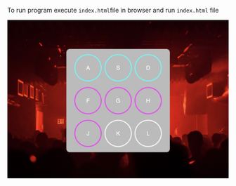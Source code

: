 To run program execute `index.html`file in browser and run `index.html` file 
<div>
  <img src="https://github.com/DiegoG08/BeatBoxJS/blob/master/BeatBoxJSScreenshot.png">
</div>
